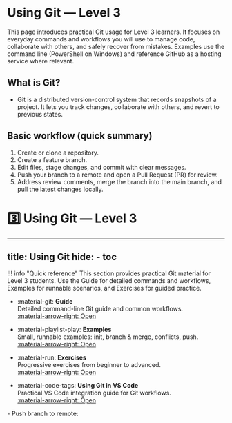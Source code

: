 # Using Git — Level 3

This page introduces practical Git usage for Level 3 learners. It focuses on everyday commands and workflows you will use to manage code, collaborate with others, and safely recover from mistakes. Examples use the command line (PowerShell on Windows) and reference GitHub as a hosting service where relevant.

## What is Git?

- Git is a distributed version-control system that records snapshots of a project. It lets you track changes, collaborate with others, and revert to previous states.

## Basic workflow (quick summary)

1. Create or clone a repository.
2. Create a feature branch.
3. Edit files, stage changes, and commit with clear messages.
4. Push your branch to a remote and open a Pull Request (PR) for review.
5. Address review comments, merge the branch into the main branch, and pull the latest changes locally.
# 3️⃣ Using Git — Level 3

---
title: Using Git
hide:
	- toc
---

!!! info "Quick reference"
		This section provides practical Git material for Level 3 students. Use the Guide for detailed commands and workflows, Examples for runnable scenarios, and Exercises for guided practice.

<div class="grid cards" markdown>

-   :material-git: **Guide**  
		Detailed command-line Git guide and common workflows.  
		[:material-arrow-right: Open](level-3/using-git/guide.md)

-   :material-playlist-play: **Examples**  
		Small, runnable examples: init, branch & merge, conflicts, push.  
		[:material-arrow-right: Open](level-3/using-git/examples.md)

-   :material-run: **Exercises**  
		Progressive exercises from beginner to advanced.  
		[:material-arrow-right: Open](level-3/using-git/exercises.md)

-   :material-code-tags: **Using Git in VS Code**  
		Practical VS Code integration guide for Git workflows.  
		[:material-arrow-right: Open](level-3/using-git/using-vs-code.md)

</div>
- Push branch to remote:



```powershell

